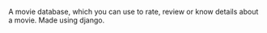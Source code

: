 A movie database, which you can use to rate, review or know details about a movie. Made using django.
